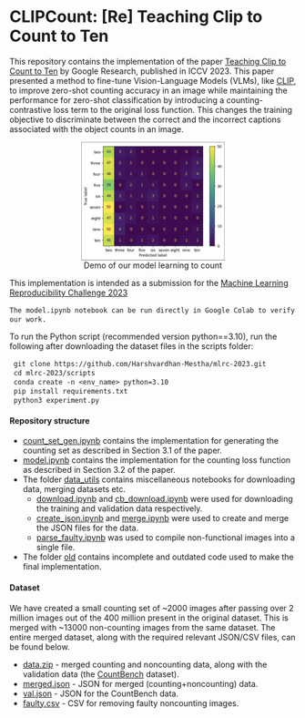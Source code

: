 # CLIPCount: [Re] Teaching Clip to Count to Ten

This repository contains the implementation of the paper [Teaching Clip to Count to Ten](https://arxiv.org/abs/2302.12066) by Google Research, published in ICCV 2023. This paper presented a method to fine-tune Vision-Language Models (VLMs), like [CLIP](https://arxiv.org/abs/2103.00020), to improve zero-shot counting accuracy in an image while maintaining the performance for zero-shot classification by introducing a counting-contrastive loss term to the original loss function. This changes the training objective to discriminate between the correct and the incorrect captions associated with the object counts in an image.

<p align="center">
<img src="assets/demo.gif"  width="50%" hieght="50%" align="center" alt="Demo of our model learning to count">
 <br>Demo of our model learning to count
</p>

This implementation is intended as a submission for the [Machine Learning Reproducibility Challenge 2023](https://reproml.org/)

```
The model.ipynb notebook can be run directly in Google Colab to verify our work.
```
To run the Python script (recommended version python==3.10), run the following after downloading the dataset files in the scripts folder:
```
 git clone https://github.com/Harshvardhan-Mestha/mlrc-2023.git  
 cd mlrc-2023/scripts  
 conda create -n <env_name> python=3.10  
 pip install requirements.txt  
 python3 experiment.py  
```
#### Repository structure 

* [count_set_gen.ipynb](https://github.com/Harshvardhan-Mestha/mlrc-2023/blob/main/count_set_gen.ipynb) contains the implementation for generating the counting set as described in Section 3.1 of the paper.
* [model.ipynb](https://github.com/Harshvardhan-Mestha/mlrc-2023/blob/main/model.ipynb) contains the implementation for the counting loss function as described in Section 3.2 of the paper.
* The folder [data_utils](https://github.com/Harshvardhan-Mestha/mlrc-2023/tree/main/data_utils) contains miscellaneous notebooks for downloading data, merging datasets etc.
    * [download.ipynb](https://github.com/Harshvardhan-Mestha/mlrc-2023/blob/main/data_utils/download.ipynb) and [cb_download.ipynb](https://github.com/Harshvardhan-Mestha/mlrc-2023/blob/main/data_utils/cb_download.ipynb) were used for downloading the training and validation data respectively.
    * [create_json.ipynb](https://github.com/Harshvardhan-Mestha/mlrc-2023/blob/main/data_utils/merge.ipynb) and [merge.ipynb]() were used to create and merge the JSON files for the data.
    * [parse_faulty.ipynb](https://github.com/Harshvardhan-Mestha/mlrc-2023/blob/main/data_utils/parse_faulty.ipynb) was used to compile non-functional images into a single file.
* The folder [old](https://github.com/Harshvardhan-Mestha/mlrc-2023/blob/main/old) contains incomplete and outdated code used to make the final implementation.

#### Dataset

We have created a small counting set of ~2000 images after passing over 2 million images out of the 400 million present in the original dataset.
This is merged with ~13000 non-counting images from the same dataset. The entire merged dataset, along with the required relevant JSON/CSV files, can be found below.

* [data.zip](https://drive.google.com/file/d/1UG_bXl_vgCdVq3kgf8Y-StXPCttlpFAG/view?usp=sharing) - merged counting and noncounting data, along with the validation data (the [CountBench](https://github.com/teaching-clip-to-count/teaching-clip-to-count.github.io/blob/main/CountBench.json) dataset).
* [merged.json](https://drive.google.com/file/d/13mdK-jX_eDNa5v-HB34WOS3WNHSru_ir/view?usp=drive_link) - JSON for merged (counting+noncounting) data.
* [val.json](https://drive.google.com/file/d/1h9FV9dVvcvLo97reN9_2dbg0QFKyVED2/view?usp=drive_link) - JSON for the CountBench data.
* [faulty.csv](https://drive.google.com/file/d/1es9gtEtl1yiX4DVFRI_Qi0fQg0R9qUO2/view?usp=drive_link) - CSV for removing faulty noncounting images.


